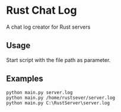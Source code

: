 # Rust Chat Log
A chat log creator for Rust servers
## Usage
Start script with the file path as parameter.
## Examples
```
python main.py server.log
python main.py /home/rustsever/server.log
python main.py C:\RustServer\server.log
```
